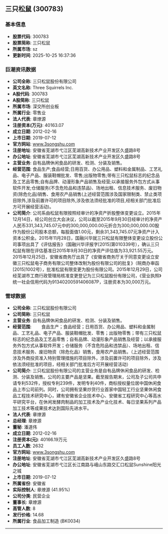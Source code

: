 ## 三只松鼠 (300783)

### 基本信息

- **股票代码**: 300783
- **股票简称**: 三只松鼠
- **所属市场**: sz
- **更新时间**: 2025-10-25 16:37:36

### 巨潮资讯数据

- **公司全称**: 三只松鼠股份有限公司
- **英文名称**: Three Squirrels Inc.
- **A股代码**: 300783
- **A股简称**: 三只松鼠
- **所属市场**: 深交所创业板
- **所属行业**: 零售业
- **法人代表**: 章燎源
- **注册资本(万元)**: 40163.07
- **成立日期**: 2012-02-16
- **上市日期**: 2019-07-12
- **官方网站**: www.3songshu.com
- **注册地址**: 安徽省芜湖市弋江区芜湖高新技术产业开发区久盛路8号
- **办公地址**: 安徽省芜湖市弋江区芜湖高新技术产业开发区久盛路8号
- **主营业务**: 自有品牌休闲食品的研发、检测、分装及销售。
- **经营范围**: 食品生产;食品经营;日用百货、办公用品、塑料和金属制品、工艺礼品、电子产品、服装鞋帽批发、零售;出版物零售;带有三只松鼠标志的纪念品及工艺品零售;自有品牌、动漫形象产品销售及经营;以承接服务外包方式从事软件开发;仓储服务(不含危险品和违禁品)、场地出租、信息技术服务、废旧物资(除危化品)销售、食用农产品销售(上述经营范围涉及国家限制类、禁止类项目除外,涉及前置许可的项目除外,涉及依法须经批准的项目,经相关部门批准后方可开展经营活动)。
- **公司简介**: 公司系由松鼠有限按照经审计的净资产折股整体变更设立。2015年12月14日，经公司创立大会决议，公司以截至2015年9月30日经审计的净资产人民币331,343,745.07元中的300,000,000.00元折合为300,000,000.00股作为股份公司股本总额，每股面值1.00元，剩余31,343,745.07元净资产计入资本公积金。2015年11月28日，国融兴华就三只松鼠有限整体变更设立股份公司事项出具了《评估报告》（国融兴华评报字[2015]第010339号），确认三只松鼠有限在评估基准日2015年9月30日的净资产评估值为33,921.55万元。2015年12月25日，安徽省商务厅出具了《安徽省商务厅关于同意变更设立安徽三只松鼠电子商务有限公司整体改制为股份有限公司的批复》（皖商办审函[2015]1002号），批准松鼠有限变更为股份有限公司。2015年12月29日，公司经芜湖市工商行政管理局核准变更登记为三只松鼠股份有限公司，《营业执照》统一社会信用代码为91340200591406087P，注册资本为30,000万元。

### 雪球数据

- **公司全称**: 三只松鼠股份有限公司
- **公司简称**: 三只松鼠
- **主营业务**: 自有品牌休闲食品的研发、检测、分装及销售。
- **经营范围**: 　　食品生产；食品经营；日用百货、办公用品、塑料和金属制品、工艺礼品、电子产品、服装鞋帽批发、零售；出版物零售；带有三只松鼠标志的纪念品及工艺品零售；自有品牌、动漫形象产品销售及经营；以承接服务外包方式从事软件开发；仓储服务（不含危险品和违禁品）、场地出租、信息技术服务、废旧物资（除危化品）销售，食用农产品销售。（上述经营范围涉及外商投资准入特别管理措施的项目除外，涉及前置许可的项目除外，涉及依法须经批准的项目，经相关部门批准后方可开展经营活动）
- **公司简介**: 三只松鼠股份有限公司的主营业务是自有品牌休闲食品的研发、检测、分装及销售。公司的主要产品是坚果。截至报告期末，公司及子公司共申请专利532件，授权专利239件，发明专利40件，商标授权量位居中国休闲食品上市公司前列。同时，公司拥有坚果炒货行业首家中国轻工行业坚果休闲食品工程技术研究中心，建有安徽省企业技术中心、安徽省工程研究中心等高水平研究平台，在休闲发酵肉制品的加工技术及产业化技术、每日坚果系列产品加工技术等成果技术达到国际先进水平。
- **法人代表**: 章燎源
- **总经理**: 章燎源
- **董秘**: 潘道伟
- **成立日期**: 2012-02-16
- **注册资本(元)**: 40166.19万元
- **员工人数**: 2632
- **官方网站**: www.3songshu.com
- **注册地址**: 安徽省芜湖市弋江区芜湖高新技术产业开发区久盛路8号
- **办公地址**: 安徽省芜湖市弋江区长江南路与峨山东路交汇口松鼠Sunshine阳光之城
- **上市日期**: 2019-07-12
- **所属省份**: 安徽省
- **实际控制人**: 章燎源 (41.95%)
- **公司分类**: 民营企业
- **董事长**: 章燎源
- **高管人数**: 8
- **发行价格**: 14.68
- **所属行业**: 食品加工制造 (BK0034)

---